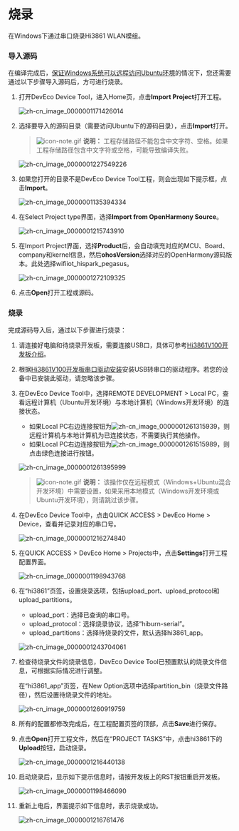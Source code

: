 # 烧录


在Windows下通过串口烧录Hi3861 WLAN模组。


### 导入源码

在编译完成后，[保证Windows系统可以远程访问Ubuntu环境](../quick-start/quickstart-lite-env-setup.md)的情况下，您还需要通过以下步骤导入源码后，方可进行烧录。

1. 打开DevEco Device Tool，进入Home页，点击**Import Project**打开工程。

   ![zh-cn_image_0000001171426014](figures/zh-cn_image_0000001171426014.png)

2. 选择要导入的源码目录（需要访问Ubuntu下的源码目录），点击**Import**打开。

   > ![icon-note.gif](public_sys-resources/icon-note.gif) **说明：**
   > 工程存储路径不能包含中文字符、空格。如果工程存储路径包含中文字符或空格，可能导致编译失败。

   ![zh-cn_image_0000001227549226](figures/zh-cn_image_0000001227549226.png)

3. 如果您打开的目录不是DevEco Device Tool工程，则会出现如下提示框，点击**Import**。

   ![zh-cn_image_0000001135394334](figures/zh-cn_image_0000001135394334.png)

4. 在Select Project type界面，选择**Import from OpenHarmony Source**。

   ![zh-cn_image_0000001215743910](figures/zh-cn_image_0000001215743910.png)

5. 在Import Project界面，选择**Product**后，会自动填充对应的MCU、Board、company和kernel信息，然后**ohosVersion**选择对应的OpenHarmony源码版本。此处选择wifiiot_hispark_pegasus。

   ![zh-cn_image_0000001272109325](figures/zh-cn_image_0000001272109325.png)

6. 点击**Open**打开工程或源码。


### 烧录

完成源码导入后，通过以下步骤进行烧录：

1. 请连接好电脑和待烧录开发板，需要连接USB口，具体可参考[Hi3861V100开发板介绍](https://gitee.com/openharmony/docs/blob/master/zh-cn/device-dev/quick-start/quickstart-lite-introduction-hi3861.md)。

2. 根据[Hi3861V100开发板串口驱动安装](https://device.harmonyos.com/cn/docs/documentation/guide/hi3861-drivers-0000001058153433)安装USB转串口的驱动程序。若您的设备中已安装此驱动，请忽略该步骤。

3. 在DevEco Device Tool中，选择REMOTE DEVELOPMENT &gt; Local PC，查看远程计算机（Ubuntu开发环境）与本地计算机（Windows开发环境）的连接状态。

   - 如果Local PC右边连接按钮为![zh-cn_image_0000001261315939](figures/zh-cn_image_0000001261315939.png)，则远程计算机与本地计算机为已连接状态，不需要执行其他操作。
   - 如果Local PC右边连接按钮为![zh-cn_image_0000001261515989](figures/zh-cn_image_0000001261515989.png)，则点击绿色连接进行按钮。

   ![zh-cn_image_0000001261395999](figures/zh-cn_image_0000001261395999.png)

   > ![icon-note.gif](public_sys-resources/icon-note.gif) **说明：**
   > 该操作仅在远程模式（Windows+Ubuntu混合开发环境）中需要设置，如果采用本地模式（Windows开发环境或Ubuntu开发环境），则请跳过该步骤。

4. 在DevEco Device Tool中，点击QUICK ACCESS &gt; DevEco Home &gt; Device，查看并记录对应的串口号。

   ![zh-cn_image_0000001216274840](figures/zh-cn_image_0000001216274840.png)

5. 在QUICK ACCESS &gt; DevEco Home &gt; Projects中，点击**Settings**打开工程配置界面。

   ![zh-cn_image_0000001198943768](figures/zh-cn_image_0000001198943768.png)

6. 在“hi3861”页签，设置烧录选项，包括upload_port、upload_protocol和upload_partitions。

   - upload_port：选择已查询的串口号。
   - upload_protocol：选择烧录协议，选择“hiburn-serial”。
   - upload_partitions：选择待烧录的文件，默认选择hi3861_app。

   ![zh-cn_image_0000001243704061](figures/zh-cn_image_0000001243704061.png)

7. 检查待烧录文件的烧录信息，DevEco Device Tool已预置默认的烧录文件信息，可根据实际情况进行调整。

   在“hi3861_app”页签，在New Option选项中选择partition_bin（烧录文件路径），然后设置待烧录文件的地址。

   ![zh-cn_image_0000001260919759](figures/zh-cn_image_0000001260919759.png)

8. 所有的配置都修改完成后，在工程配置页签的顶部，点击**Save**进行保存。

9. 点击**Open**打开工程文件，然后在“PROJECT TASKS”中，点击hi3861下的**Upload**按钮，启动烧录。

   ![zh-cn_image_0000001216440138](figures/zh-cn_image_0000001216440138.png)

10. 启动烧录后，显示如下提示信息时，请按开发板上的RST按钮重启开发板。

    ![zh-cn_image_0000001198466090](figures/zh-cn_image_0000001198466090.png)

11. 重新上电后，界面提示如下信息时，表示烧录成功。

    ![zh-cn_image_0000001216761476](figures/zh-cn_image_0000001216761476.png)
